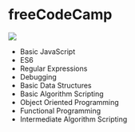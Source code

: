 # freeCodeCamp

<img src="https://upload.wikimedia.org/wikipedia/commons/thumb/3/39/FreeCodeCamp_logo.png/800px-FreeCodeCamp_logo.png">

<ul>
<li>Basic JavaScript</li>
<li>ES6</li>
<li>Regular Expressions</li>
<li>Debugging</li>
<li>Basic Data Structures</li>
<li>Basic Algorithm Scripting</li>
<li>Object Oriented Programming</li>
<li>Functional Programming</li>
<li>Intermediate Algorithm Scripting</li>
</ul>
